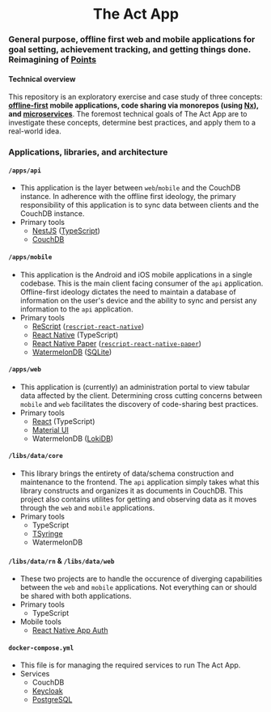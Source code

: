 <h1 align="center">The Act App</h1>

### General purpose, offline first web and mobile applications for goal setting, achievement tracking, and getting things done. Reimagining of [Points](https://github.com/joe307bad/points)

#### Technical overview

This repository is an exploratory exercise and case study of three concepts: **[offline-first](https://hasura.io/blog/design-guide-to-offline-first-apps/) mobile applications, code sharing via monorepos (using [Nx](https://github.com/nrwl/nx)), and [microservices](https://microservices.io/patterns/microservices.html)**. The foremost technical goals of The Act App are to investigate these concepts, determine best practices, and apply them to a real-world idea.

### Applications, libraries, and architecture

#### `/apps/api`

- This application is the layer between `web`/`mobile` and the CouchDB instance. In adherence with the offline first ideology, the primary responsibility of this application is to sync data between clients and the CouchDB instance.
- Primary tools
  - [NestJS](https://github.com/nestjs/nest) ([TypeScript](https://github.com/microsoft/TypeScript))
  - [CouchDB](https://github.com/apache/couchdb)

#### `/apps/mobile`

- This application is the Android and iOS mobile applications in a single codebase. This is the main client facing consumer of the `api` application. Offline-first ideology dictates the need to maintain a database of information on the user's device and the ability to sync and persist any information to the `api` application.
- Primary tools
  - [ReScript](https://github.com/rescript-lang) ([`rescript-react-native`](https://github.com/rescript-react-native))
  - [React Native](https://github.com/facebook/react-native) (TypeScript)
  - [React Native Paper](https://github.com/callstack/react-native-paper) ([`rescript-react-native-paper`](https://github.com/rescript-react-native/paper))
  - [WatermelonDB](https://github.com/Nozbe/WatermelonDB) ([SQLite](https://github.com/sqlite/sqlite))

#### `/apps/web`

- This application is (currently) an administration portal to view tabular data affected by the client. Determining cross cutting concerns between `mobile` and `web` facilitates the discovery of code-sharing best practices.
- Primary tools
  - [React](https://github.com/facebook/react) (TypeScript)
  - [Material UI](https://github.com/mui-org/material-ui)
  - WatermelonDB ([LokiDB](https://github.com/LokiJS-Forge/LokiDB))

#### `/libs/data/core`

- This library brings the entirety of data/schema construction and maintenance to the frontend. The `api` application simply takes what this library constructs and organizes it as documents in CouchDB. This project also contains utilites for getting and observing data as it moves through the `web` and `mobile` applications.
- Primary tools
  - TypeScript
  - [TSyringe](https://github.com/microsoft/tsyringe)
  - WatermelonDB

#### `/libs/data/rn` & `/libs/data/web`

- These two projects are to handle the occurence of diverging capabilities between the `web` and `mobile` applications. Not everything can or should be shared with both applications.
- Primary tools
  - TypeScript
- Mobile tools
  - [React Native App Auth](https://github.com/FormidableLabs/react-native-app-auth)

#### `docker-compose.yml`

- This file is for managing the required services to run The Act App.
- Services
  - CouchDB
  - [Keycloak](https://github.com/keycloak/keycloak)
  - [PostgreSQL](https://github.com/postgres/postgres)
